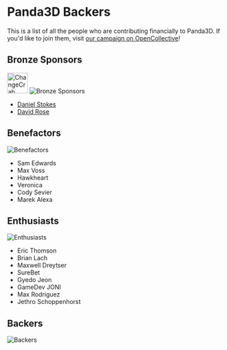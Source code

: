 # Panda3D Backers

This is a list of all the people who are contributing financially to Panda3D.  If you'd like to join them, visit [our campaign on OpenCollective](https://opencollective.com/panda3d)!

## Bronze Sponsors

[<img src="https://www.panda3d.org/wp-content/uploads/2021/02/changecrab_logo.png" alt="ChangeCrab" height="48">](https://changecrab.com/) ![Bronze Sponsors](https://opencollective.com/panda3d/tiers/bronze-sponsor.svg?avatarHeight=48&width=600)

* [Daniel Stokes](https://opencollective.com/daniel-stokes)
* [David Rose](https://opencollective.com/david-rose)

## Benefactors

![Benefactors](https://opencollective.com/panda3d/tiers/benefactor.svg?avatarHeight=48&width=600)

* Sam Edwards
* Max Voss
* Hawkheart
* Veronica
* Cody Sevier
* Marek Alexa

## Enthusiasts

![Enthusiasts](https://opencollective.com/panda3d/tiers/enthusiast.svg?avatarHeight=48&width=600)

* Eric Thomson
* Brian Lach
* Maxwell Dreytser
* SureBet
* Gyedo Jeon
* GameDev JONI
* Max Rodriguez
* Jethro Schoppenhorst

## Backers

![Backers](https://opencollective.com/panda3d/tiers/backer.svg?avatarHeight=48&width=600)
